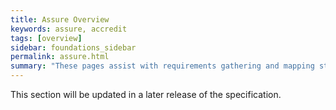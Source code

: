 ```yaml
---
title: Assure Overview
keywords: assure, accredit
tags: [overview]
sidebar: foundations_sidebar
permalink: assure.html
summary: "These pages assist with requirements gathering and mapping stages of a ITK Messaging Solution development process."
---
```


This section will be updated in a later release of the specification.

